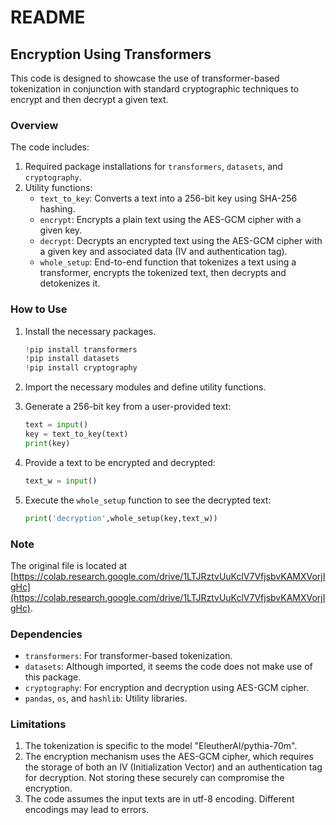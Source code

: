 # README

## Encryption Using Transformers

This code is designed to showcase the use of transformer-based tokenization in conjunction with standard cryptographic techniques to encrypt and then decrypt a given text.

### Overview

The code includes:
1. Required package installations for `transformers`, `datasets`, and `cryptography`.
2. Utility functions:
    - `text_to_key`: Converts a text into a 256-bit key using SHA-256 hashing.
    - `encrypt`: Encrypts a plain text using the AES-GCM cipher with a given key.
    - `decrypt`: Decrypts an encrypted text using the AES-GCM cipher with a given key and associated data (IV and authentication tag).
    - `whole_setup`: End-to-end function that tokenizes a text using a transformer, encrypts the tokenized text, then decrypts and detokenizes it.

### How to Use

1. Install the necessary packages.
    ```python
    !pip install transformers
    !pip install datasets
    !pip install cryptography
    ```

2. Import the necessary modules and define utility functions.

3. Generate a 256-bit key from a user-provided text:
    ```python
    text = input()
    key = text_to_key(text)
    print(key)
    ```

4. Provide a text to be encrypted and decrypted:
    ```python
    text_w = input()
    ```

5. Execute the `whole_setup` function to see the decrypted text:
    ```python
    print('decryption',whole_setup(key,text_w))
    ```

### Note

The original file is located at [https://colab.research.google.com/drive/1LTJRztvUuKclV7VfjsbvKAMXVorjIgHc](https://colab.research.google.com/drive/1LTJRztvUuKclV7VfjsbvKAMXVorjIgHc).

### Dependencies

- `transformers`: For transformer-based tokenization.
- `datasets`: Although imported, it seems the code does not make use of this package.
- `cryptography`: For encryption and decryption using AES-GCM cipher.
- `pandas`, `os`, and `hashlib`: Utility libraries.

### Limitations

1. The tokenization is specific to the model "EleutherAI/pythia-70m".
2. The encryption mechanism uses the AES-GCM cipher, which requires the storage of both an IV (Initialization Vector) and an authentication tag for decryption. Not storing these securely can compromise the encryption.
3. The code assumes the input texts are in utf-8 encoding. Different encodings may lead to errors.
